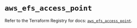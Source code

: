 # `aws_efs_access_point`

Refer to the Terraform Registry for docs: [`aws_efs_access_point`](https://registry.terraform.io/providers/hashicorp/aws/6.0.0/docs/resources/efs_access_point).
